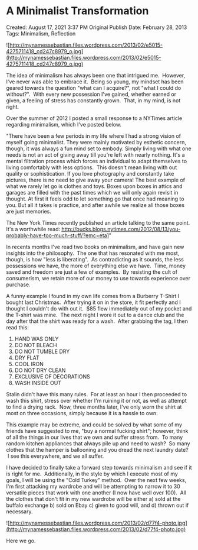 # A Minimalist Transformation

Created: August 17, 2021 3:37 PM
Original Publish Date: February 28, 2013
Tags: Minimalism, Reflection

![http://mynamessebastian.files.wordpress.com/2013/02/e5015-4275711418_cd247c8979_o.jpg](http://mynamessebastian.files.wordpress.com/2013/02/e5015-4275711418_cd247c8979_o.jpg)

The idea of minimalism has always been one that intrigued me.  However, I've never was able to embrace it.  Being so young, my mindset has been geared towards the question "what can I acquire?", not "what I could do without?".  With every new possession I've gained, whether earned or given, a feeling of stress has constantly grown.  That, in my mind, is not right.

Over the summer of 2012 I posted a small response to a NYTimes article regarding minimalism, which I've posted below.

"There have been a few periods in my life where I had a strong vision of myself going minimalist. They were mainly motivated by esthetic concern, though, it was always a fun mind set to embody. Simply living with what one needs is not an act of giving away till you're left with nearly nothing. It's a mental filtration process which forces an individual to adapt themselves to living comfortably with less options.  This doesn't mean living with out quality or sophistication. If you love photography and constantly take pictures, there is no need to give away your camera! The best example of what we rarely let go is clothes and toys. Boxes upon boxes in attics and garages are filled with the past times which we will only again revisit in thought. At first it feels odd to let something go that once had meaning to you. But all it takes is practice, and after awhile we realize all those boxes are just memories.

The New York Times recently published an article talking to the same point. It's a worthwhile read: http://bucks.blogs.nytimes.com/2012/08/13/you-probably-have-too-much-stuff/?emc=eta1"

In recents months I've read two books on minimalism, and have gain new insights into the philosophy.  The one that has resonated with me most, though, is how "less is liberating".  As contradicting as it sounds, the less possessions we have, the more of everything else we have.  Time, money saved and freedom are just a few of examples.  By resisting the cult of consumerism, we retain more of our money to use towards experience over purchase.

A funny example I found in my own life comes from a Burberry T-Shirt I bought last Christmas.  After trying it on in the store, it fit perfectly and I thought I couldn't do with out it.  $85 flew immediately out of my pocket and the T-shirt was mine.  The next night I wore it out to a dance club and the day after that the shirt was ready for a wash.  After grabbing the tag, I then read this:

1. HAND WAS ONLY
2. DO NOT BLEACH
3. DO NOT TUMBLE DRY
4. DRY FLAT
5. COOL IRON
6. DO NOT DRY CLEAN
7. EXCLUSIVE OF DECORATIONS
8. WASH INSIDE OUT

Stalin didn't have this many rules.  For at least an hour I then proceeded to wash this shirt, stress over whether I'm ruining it or not, as well as attempt to find a drying rack.  Now, three months later, I've only worn the shirt at most on three occasions, simply because it is a hassle to own.

This example may be extreme, and could be solved by what some of my friends have suggested to me, "buy a normal fucking shirt"; however, think of all the things in our lives that we own and suffer stress from.  To many random kitchen appliances that always pile up and need to wash?  So many clothes that the hamper is ballooning and you dread the next laundry date?  I see this everywhere, and we all suffer.

I have decided to finally take a forward step towards minimalism and see if it is right for me.  Additionally, in the style by which I execute most of my goals, I will be using the "Cold Turkey" method.  Over the next few weeks, I'm first attacking my wardrobe and will be attempting to narrow it to 30 versatile pieces that work with one another (I now have well over 100).  All the clothes that don't fit in my new wardrobe will be either a) sold at the buffalo exchange b) sold on Ebay c) given to good will, and d) thrown out if necessary.

![http://mynamessebastian.files.wordpress.com/2013/02/d77f4-photo.jpg](http://mynamessebastian.files.wordpress.com/2013/02/d77f4-photo.jpg)

Here we go.